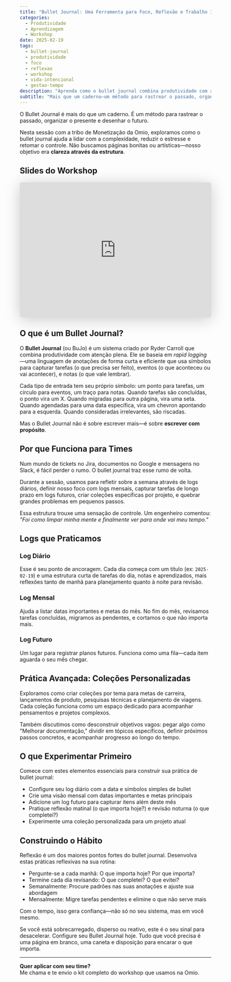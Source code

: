 ```yaml
---
title: "Bullet Journal: Uma Ferramenta para Foco, Reflexão e Trabalho Intencional"
categories:
  - Produtividade
  - Aprendizagem
  - Workshop
date: 2025-02-19
tags:
  - bullet-journal
  - produtividade
  - foco
  - reflexao
  - workshop
  - vida-intencional
  - gestao-tempo
description: "Aprenda como o bullet journal combina produtividade com atenção plena através de anotações rápidas, reflexão e organização estruturada que ajuda times a lidar com complexidade e retomar controle."
subtitle: "Mais que um caderno—um método para rastrear o passado, organizar o presente e desenhar o futuro através de estrutura e reflexão intencionais."
---
```


O Bullet Journal é mais do que um caderno. É um método para rastrear o passado, organizar o presente e desenhar o futuro.

Nesta sessão com a tribo de Monetização da Omio, exploramos como o bullet journal ajuda a lidar com a complexidade, reduzir o estresse e retomar o controle. Não buscamos páginas bonitas ou artísticas—nosso objetivo era **clareza através da estrutura**.

## Slides do Workshop

<iframe class="speakerdeck-iframe" frameborder="0" src="https://speakerdeck.com/player/a5fcdaf6b2284df6adba767b1ebf1d0c" title="Bullet Journal: A Tool for Focus, Reflection, and Intentional Work" allowfullscreen="true" style="border: 0px; background: padding-box padding-box rgba(0, 0, 0, 0.1); margin: 0px; padding: 0px; border-radius: 6px; box-shadow: rgba(0, 0, 0, 0.2) 0px 5px 40px; width: 100%; height: auto; aspect-ratio: 560 / 396;" data-ratio="1.4141414141414141"></iframe>

## O que é um Bullet Journal?

O **Bullet Journal** (ou BuJo) é um sistema criado por Ryder Carroll que combina produtividade com atenção plena. Ele se baseia em *rapid logging*—uma linguagem de anotações de forma curta e eficiente que usa símbolos para capturar tarefas (o que precisa ser feito), eventos (o que aconteceu ou vai acontecer), e notas (o que vale lembrar).

Cada tipo de entrada tem seu próprio símbolo: um ponto para tarefas, um círculo para eventos, um traço para notas. Quando tarefas são concluídas, o ponto vira um X. Quando migradas para outra página, vira uma seta. Quando agendadas para uma data específica, vira um chevron apontando para a esquerda. Quando consideradas irrelevantes, são riscadas.

Mas o Bullet Journal não é sobre escrever mais—é sobre **escrever com propósito**.

## Por que Funciona para Times

Num mundo de tickets no Jira, documentos no Google e mensagens no Slack, é fácil perder o rumo. O bullet journal traz esse rumo de volta.

Durante a sessão, usamos para refletir sobre a semana através de logs diários, definir nosso foco com logs mensais, capturar tarefas de longo prazo em logs futuros, criar coleções específicas por projeto, e quebrar grandes problemas em pequenos passos.

Essa estrutura trouxe uma sensação de controle. Um engenheiro comentou: *"Foi como limpar minha mente e finalmente ver para onde vai meu tempo."*

## Logs que Praticamos

### Log Diário
Esse é seu ponto de ancoragem. Cada dia começa com um título (ex: `2025-02-19`) e uma estrutura curta de tarefas do dia, notas e aprendizados, mais reflexões tanto de manhã para planejamento quanto à noite para revisão.

### Log Mensal
Ajuda a listar datas importantes e metas do mês. No fim do mês, revisamos tarefas concluídas, migramos as pendentes, e cortamos o que não importa mais.

### Log Futuro
Um lugar para registrar planos futuros. Funciona como uma fila—cada item aguarda o seu mês chegar.

## Prática Avançada: Coleções Personalizadas

Exploramos como criar coleções por tema para metas de carreira, lançamentos de produto, pesquisas técnicas e planejamento de viagens. Cada coleção funciona como um espaço dedicado para acompanhar pensamentos e projetos complexos.

Também discutimos como desconstruir objetivos vagos: pegar algo como "Melhorar documentação," dividir em tópicos específicos, definir próximos passos concretos, e acompanhar progresso ao longo do tempo.

## O que Experimentar Primeiro

Comece com estes elementos essenciais para construir sua prática de bullet journal:

- Configure seu log diário com a data e símbolos simples de bullet
- Crie uma visão mensal com datas importantes e metas principais
- Adicione um log futuro para capturar itens além deste mês
- Pratique reflexão matinal (o que importa hoje?) e revisão noturna (o que completei?)
- Experimente uma coleção personalizada para um projeto atual

## Construindo o Hábito

Reflexão é um dos maiores pontos fortes do bullet journal. Desenvolva estas práticas reflexivas na sua rotina:

- Pergunte-se a cada manhã: O que importa hoje? Por que importa?
- Termine cada dia revisando: O que completei? O que evitei?
- Semanalmente: Procure padrões nas suas anotações e ajuste sua abordagem
- Mensalmente: Migre tarefas pendentes e elimine o que não serve mais

Com o tempo, isso gera confiança—não só no seu sistema, mas em você mesmo.

Se você está sobrecarregado, disperso ou reativo, este é o seu sinal para desacelerar. Configure seu Bullet Journal hoje. Tudo que você precisa é uma página em branco, uma caneta e disposição para encarar o que importa.

---

**Quer aplicar com seu time?**  
Me chama e te envio o kit completo do workshop que usamos na Omio.